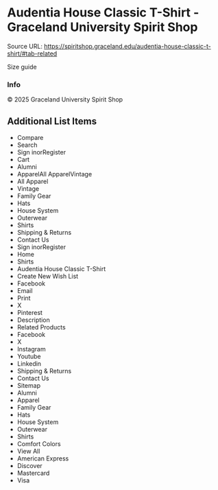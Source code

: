 # Audentia House Classic T-Shirt - Graceland University Spirit Shop

Source URL: https://spiritshop.graceland.edu/audentia-house-classic-t-shirt/#tab-related

Size guide

### Info

© 2025 Graceland University Spirit Shop


## Additional List Items

- Compare
- Search
- Sign inorRegister
- Cart
- Alumni
- ApparelAll ApparelVintage
- All Apparel
- Vintage
- Family Gear
- Hats
- House System
- Outerwear
- Shirts
- Shipping & Returns
- Contact Us
- Sign inorRegister
- Home
- Shirts
- Audentia House Classic T-Shirt
- Create New Wish List
- Facebook
- Email
- Print
- X
- Pinterest
- Description
- Related Products
- Facebook
- X
- Instagram
- Youtube
- Linkedin
- Shipping & Returns
- Contact Us
- Sitemap
- Alumni
- Apparel
- Family Gear
- Hats
- House System
- Outerwear
- Shirts
- Comfort Colors
- View All
- American Express
- Discover
- Mastercard
- Visa
